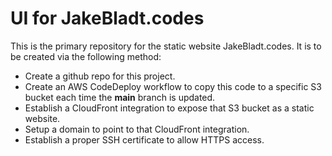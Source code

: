 # UI for JakeBladt.codes

This is the primary repository for the static website JakeBladt.codes. It is to be created via the following method:

* Create a github repo for this project.
* Create an AWS CodeDeploy workflow to copy this code to a specific S3 bucket each time the **main** branch is updated.
* Establish a CloudFront integration to expose that S3 bucket as a static website.
* Setup a domain to point to that CloudFront integration.
* Establish a proper SSH certificate to allow HTTPS access.
